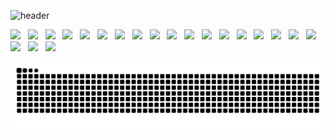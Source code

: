 ![header](https://capsule-render.vercel.app/api?type=waving&color=0:87CEEB,100:00BFFF&animation=fadeIn&height=200&section=header&text=Experience%20is%20not%20what%20happens%20to%20a%20man,&fontAlignY=26&fontSize=20&fontColor=ffffff&desc=It%20is%20what%20a%20man%20does%20with%20what%20happens%20to%20him&descAlignY=45)
 
<div align="center" style="display:inline">
  <img src="https://img.shields.io/badge/C-A8B9CC?style=flat-square&logo=C&logoColor=white"/> &nbsp;
  <img src="https://img.shields.io/badge/C++-00599C?style=flat-square&logo=c%2B%2B&logoColor=white"/> &nbsp;
  <img src="https://img.shields.io/badge/Java-007396?style=flat-square&logo=OpenJDK&logoColor=white"> &nbsp;
  <img src="https://img.shields.io/badge/Python-3776AB?style=flat-square&logo=Python&logoColor=white"/> &nbsp;
  <img src="https://img.shields.io/badge/JavaScript-F7DF1E?style=flat-square&logo=JavaScript&logoColor=white"/> &nbsp;
  <img src="https://img.shields.io/badge/Node.js-339933?style=flat-square&logo=Node.js&logoColor=black"/> &nbsp;
  <img src="https://img.shields.io/badge/Express-000000?style=flat-square&logo=Express&logoColor=white"/> &nbsp;
  <img src="https://img.shields.io/badge/Flask-000000?style=flat-square&logo=Flask&logoColor=white"/> &nbsp;
  <img src="https://img.shields.io/badge/Flutter-02569B?style=flat-square&logo=Flutter&logoColor=white"/> &nbsp;
  <img src="https://img.shields.io/badge/Spring-6DB33F?style=flat-square&logo=Spring&logoColor=white"/></a> &nbsp;
  <img src="https://img.shields.io/badge/MySQL-4479A1?style=flat-square&logo=MySQL&logoColor=white"/></a> &nbsp;
  <img src="https://img.shields.io/badge/MariaDB-003545?style=flat-square&logo=MariaDB&logoColor=white"/></a> &nbsp;
  <img src="https://img.shields.io/badge/Apache-D22128?style=flat-square&logo=Apache&logoColor=white"/></a> &nbsp;
  <img src="https://img.shields.io/badge/Apache Tomcat-F8DC75?style=flat-square&logo=Apache Tomcat&logoColor=white"/></a> &nbsp;
  <img src="https://img.shields.io/badge/NGINX-009639?style=flat-square&logo=NGINX&logoColor=white"/></a> &nbsp;
  <img src="https://img.shields.io/badge/Android Studio-3DDC84?style=flat-square&logo=Android Studio&logoColor=white"/> &nbsp;
  <img src="https://img.shields.io/badge/IntelliJ IDEA-000000?style=flat-square&logo=IntelliJ IDEA&logoColor=white"/> &nbsp;
  <img src="https://img.shields.io/badge/Visual Studio Code-007ACC?style=flat-square&logo=Visual Studio Code&logoColor=white"/> &nbsp;
  <img src="https://img.shields.io/badge/Linux-FCC624?style=flat-square&logo=Linux&logoColor=white"/> &nbsp;
  <img src="https://img.shields.io/badge/Ubuntu-E95420?style=flat-square&logo=Ubuntu&logoColor=white"/> &nbsp;
  <img src="https://img.shields.io/badge/MacOS-000000?style=flat-square&logo=Apple&logoColor=white"/> &nbsp;
</div>

![snake gif](https://github.com/jhw0900/jhw0900/blob/output/github-contribution-grid-snake.svg)
